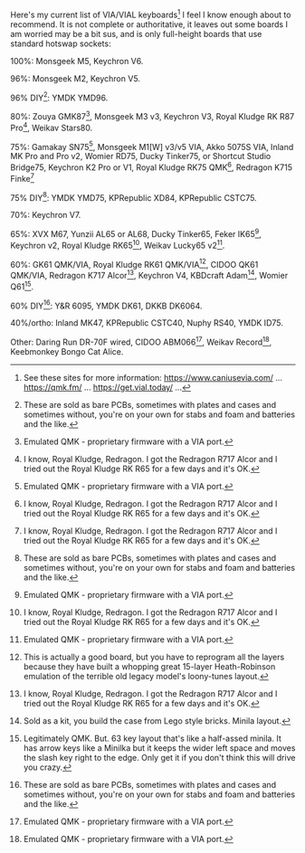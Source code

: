 Here's my current list of VIA/VIAL keyboards[^♪] I feel I know enough about to recommend. It is not complete or authoritative, it leaves out some boards I am worried may be a bit sus, and is only full-height boards that use standard hotswap sockets:

100%: Monsgeek M5, Keychron V6.

96%: Monsgeek M2, Keychron V5.

96% DIY[^††]: YMDK YMD96.

80%: Zouya GMK87[^*], Monsgeek M3 v3, Keychron V3, Royal Kludge RK R87 Pro[^†], Weikav Stars80.

75%: Gamakay SN75[^*], Monsgeek M1\[W] v3/v5 VIA, Akko 5075S VIA, Inland MK Pro and Pro v2, Womier RD75, Ducky Tinker75, or Shortcut Studio Bridge75, Keychron K2 Pro or V1, Royal Kludge RK75 QMK[^†], Redragon K715 Finke[^†]

75% DIY[^††]: YMDK YMD75, KPRepublic XD84, KPRepublic CSTC75.

70%: Keychron V7.

65%: XVX M67, Yunzii AL65 or AL68, Ducky Tinker65, Feker IK65[^*], Keychron v2, Royal Kludge RK65[^†], Weikav Lucky65 v2[^*].

60%: GK61 QMK/VIA, Royal Kludge RK61 QMK/VIA[^**], CIDOO QK61 QMK/VIA, Redragon K717 Alcor[^†], Keychron V4, KBDcraft Adam[^‡], Womier Q61[^♪♪].

60% DIY[^††]: Y&R 6095, YMDK DK61, DKKB DK6064.

40%/ortho: Inland MK47, KPRepublic CSTC40, Nuphy RS40, YMDK ID75.

Other: Daring Run DR-70F wired, CIDOO ABM066[^*], Weikav Record[^*], Keebmonkey Bongo Cat Alice.

[^♪]: See these sites for more information: https://www.caniusevia.com/ ... https://qmk.fm/ ... https://get.vial.today/ ...

[^*]: Emulated QMK - proprietary firmware with a VIA port.

[^†]: I know, Royal Kludge, Redragon. I got the Redragon R717 Alcor and I tried out the Royal Kludge RK R65 for a few days and it's OK.

[^**]: This is actually a good board, but you have to reprogram all the layers because they have built a whopping great 15-layer Heath-Robinson emulation of the terrible old legacy model's loony-tunes layout.

[^††]: These are sold as bare PCBs, sometimes with plates and cases and sometimes without, you're on your own for stabs and foam and batteries and the like.

[^‡]: Sold as a kit, you build the case from Lego style bricks. Minila layout.

[^♪♪]: Legitimately QMK. But. 63 key layout that's like a half-assed minila. It has arrow keys like a Minilka but it keeps the wider left space and moves the slash key right to the edge. Only get it if you don't think this will drive you crazy.
